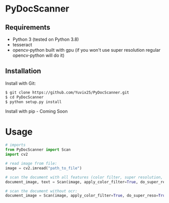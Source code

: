 # PyDocScanner
## Requirements
- Python 3 (tested on Python 3.8)
- tesseract
- opencv-python built with gpu (if you won't use super resolution regular opencv-python will do it)
## Installation
Install with Git:  
```sh
$ git clone https://github.com/Yuvix25/PyDocScanner.git
$ cd PyDocScanner
$ python setup.py install
```
Install with pip - Coming Soon
# Usage
```python
# imports
from PyDocScanner import Scan
import cv2

# read image from file:
image = cv2.imread("path_to_file")

# scan the document with all features (color filter, super resolution, and ocr):
document_image, text = Scan(image, apply_color_filter=True, do_super_reso=True, do_ocr=True)

# scan the document without ocr:
document_image = Scan(image, apply_color_filter=True, do_super_reso=True, do_ocr=False)
```